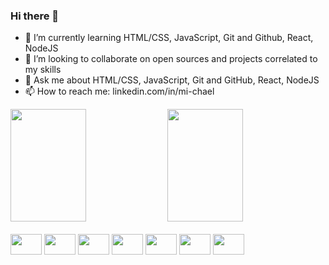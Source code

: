 ### Hi there 👋

- 🌱 I’m currently learning HTML/CSS, JavaScript, Git and Github, React, NodeJS
- 👯 I’m looking to collaborate on open sources and projects correlated to my skills
- 💬 Ask me about HTML/CSS, JavaScript, Git and GitHub, React, NodeJS
- 📫 How to reach me: linkedin.com/in/mi-chael

<div>
  <a>
    <img height="180em" width="49%" src="https://github-readme-stats.vercel.app/api?username=michaelvianas&count_private=true&show_icons=true&theme=dark" />
    <img height="180em" width="49%" src="https://github-readme-stats.vercel.app/api/top-langs/?username=michaelvianas&layout=compact&theme=dark&show_icons=true&langs_count=16" />
  </a>
</div>

<div style="display:inline-block"><br>
  <img height=33 width=50 src="https://cdn.jsdelivr.net/gh/devicons/devicon/icons/html5/html5-original.svg" />
  <img height=33 width=50 src="https://cdn.jsdelivr.net/gh/devicons/devicon/icons/css3/css3-original.svg" />
  <img height=33 width=50 src="https://cdn.jsdelivr.net/gh/devicons/devicon/icons/javascript/javascript-original.svg" />
  <img height=33 width=50 src="https://cdn.jsdelivr.net/gh/devicons/devicon/icons/git/git-original.svg" />
  <img height=33 width=50 src="https://cdn.jsdelivr.net/gh/devicons/devicon/icons/github/github-original.svg" />
  <img height=33 width=50 src="https://cdn.jsdelivr.net/gh/devicons/devicon/icons/react/react-original.svg" />
  <img height=33 width=50 src="https://cdn.jsdelivr.net/gh/devicons/devicon/icons/nodejs/nodejs-original.svg" />
</div>
